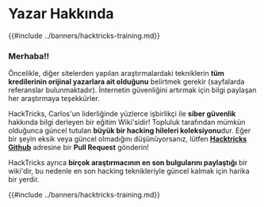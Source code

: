 # Yazar Hakkında

{{#include ../banners/hacktricks-training.md}}

### Merhaba!!

Öncelikle, diğer sitelerden yapılan araştırmalardaki tekniklerin **tüm kredilerinin orijinal yazarlara ait olduğunu** belirtmek gerekir (sayfalarda referanslar bulunmaktadır). İnternetin güvenliğini artırmak için bilgi paylaşan her araştırmaya teşekkürler.

HackTricks, Carlos'un liderliğinde yüzlerce işbirlikçi ile **siber güvenlik** hakkında bilgi derleyen bir eğitim Wiki'sidir! Topluluk tarafından mümkün olduğunca güncel tutulan **büyük bir hacking hileleri koleksiyonu**dur. Eğer bir şeyin eksik veya güncel olmadığını düşünüyorsanız, lütfen [**Hacktricks Github**](https://github.com/carlospolop/hacktricks) adresine bir **Pull Request** gönderin!

HackTricks ayrıca **birçok araştırmacının en son bulgularını paylaştığı** bir wiki'dir, bu nedenle en son hacking teknikleriyle güncel kalmak için harika bir yerdir.

{{#include ../banners/hacktricks-training.md}}
